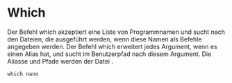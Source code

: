 # Which


Der Befehl which akzeptiert eine Liste von Programmnamen und sucht nach den Dateien, die ausgeführt werden, wenn diese Namen als Befehle angegeben werden. 
Der Befehl which erweitert jedes Argument, wenn es einen Alias hat, und sucht im Benutzerpfad nach diesem Argument. Die Aliasse und Pfade werden der Datei .

    which nano
